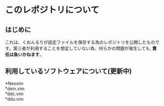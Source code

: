 # このレポジトリについて  
## はじめに  
これは、くおんるりが設定ファイルを保存する為のレポジトリを公開したものです。第三者が利用することを想定していない為、何らかの問題が発生しても,
**責任は負いかねます**。  
## 利用しているソフトウェアについて(更新中)  
*Neovim  
  *dein.vim  
  *ddc.vim  
  *ddu.vim  
